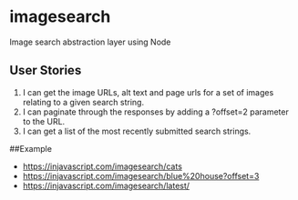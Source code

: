 # imagesearch

Image search abstraction layer using Node

## User Stories

1. I can get the image URLs, alt text and page urls for a set of images relating to a given search string.
2. I can paginate through the responses by adding a ?offset=2 parameter to the URL.
3. I can get a list of the most recently submitted search strings.

##Example

* https://injavascript.com/imagesearch/cats
* https://injavascript.com/imagesearch/blue%20house?offset=3
* https://injavascript.com/imagesearch/latest/
